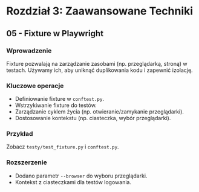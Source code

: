 # Rozdział 3: Zaawansowane Techniki
## 05 - Fixture w Playwright

### Wprowadzenie
Fixture pozwalają na zarządzanie zasobami (np. przeglądarką, stroną) w testach. Używamy ich, aby uniknąć duplikowania kodu i zapewnić izolację.

### Kluczowe operacje
- Definiowanie fixture w `conftest.py`.
- Wstrzykiwanie fixture do testów.
- Zarządzanie cyklem życia (np. otwieranie/zamykanie przeglądarki).
- Dostosowanie kontekstu (np. ciasteczka, wybór przeglądarki).

### Przykład
Zobacz `testy/test_fixture.py` i `conftest.py`.

### Rozszerzenie
- Dodano parametr `--browser` do wyboru przeglądarki.
- Kontekst z ciasteczkami dla testów logowania.